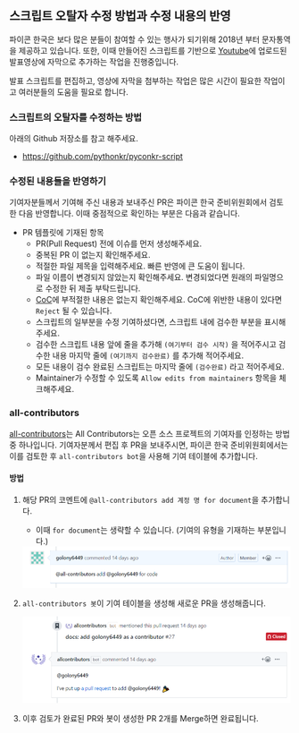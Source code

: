 ## 스크립트 오탈자 수정 방법과 수정 내용의 반영

 파이콘 한국은 보다 많은 분들이 참여할 수 있는 행사가 되기위해 2018년 부터 문자통역을 제공하고 있습니다. 또한, 이때 만들어진 스크립트를 기반으로 [Youtube](https://www.youtube.com/channel/UC26x6D5xpKx6io4ShfXa_Ow)에 업로드된 발표영상에 자막으로 추가하는 작업을 진행중입니다.

 발표 스크립트를 편집하고, 영상에 자막을 첨부하는 작업은 많은 시간이 필요한 작업이고 여러분들의 도움을 필요로 합니다.



### 스크립트의 오탈자를 수정하는 방법

아래의 Github 저장소를 참고 해주세요.

* https://github.com/pythonkr/pyconkr-script



### 수정된 내용들을 반영하기

 기여자분들께서 기여해 주신 내용과 보내주신 PR은 파이콘 한국 준비위원회에서 검토한 다음 반영합니다. 이때 중점적으로 확인하는 부분은 다음과 같습니다.

* PR 템플릿에 기재된 항목
  *  PR(Pull Request) 전에 이슈를 먼저 생성해주세요.
  *  중복된 PR 이 없는지 확인해주세요.
  *  적절한 파일 제목을 입력해주세요. 빠른 반영에 큰 도움이 됩니다.
  *  파일 이름이 변경되지 않았는지 확인해주세요. 변경되었다면 원래의 파일명으로 수정한 뒤 제출 부탁드립니다.
  *  [CoC](https://github.com/pythonkr/pycon-code-of-conduct)에 부적절한 내용은 없는지 확인해주세요. CoC에 위반한 내용이 있다면 `Reject` 될 수 있습니다.
  *  스크립트의 일부분을 수정 기여하셨다면, 스크립트 내에 검수한 부분을 표시해주세요.
    - 검수한 스크립트 내용 앞에 줄을 추가해 `(여기부터 검수 시작)` 을 적어주시고 검수한 내용 마지막 줄에 `(여기까지 검수완료)` 를 추가해 적어주세요.
    - 모든 내용이 검수 완료된 스크립트는 마지막 줄에 `(검수완료)` 라고 적어주세요.
  *  Maintainer가 수정할 수 있도록 `Allow edits from maintainers` 항목을 체크해주세요.



### all-contributors

 [all-contributors](https://github.com/all-contributors/all-contributors)는 All Contributors는 오픈 소스 프로젝트의 기여자를 인정하는 방법 중 하나입니다. 기여자분께서 편집 후 PR을 보내주시면, 파이콘 한국 준비위원회에서는 이를 검토한 후 `all-contributors bot`을 사용해 기여 테이블에 추가합니다.

#### 방법

1. 해당 PR의 코멘트에 `@all-contributors add 계정 명 for document`을 추가합니다.

   * 이때 `for document`는 생략할 수 있습니다. (기여의 유형을 기재하는 부분입니다.)

   <img src="./images/all-contributor-bot-example.png" alt="예시" style="zoom:60%;" />

2. `all-contributors 봇`이 기여 테이블을 생성해 새로운 PR을 생성해줍니다.

   <img src="./images/all-contributor-bot-working.png" alt="all-contributors 봇의 동작 예시" style="zoom:60%;" />

3. 이후 검토가 완료된 PR와 봇이 생성한 PR 2개를 Merge하면 완료됩니다.